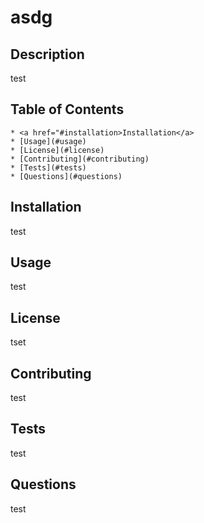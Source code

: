 
  # asdg
  ## Description
  test

  ## Table of Contents
    * <a href="#installation>Installation</a>
    * [Usage](#usage)
    * [License](#license)
    * [Contributing](#contributing)
    * [Tests](#tests)
    * [Questions](#questions)

  ## Installation <a id="installation">
  test

  ## Usage
  test

  ## License
  tset

  ## Contributing
  test

  ## Tests
  test
  
  ## Questions
  test

  
